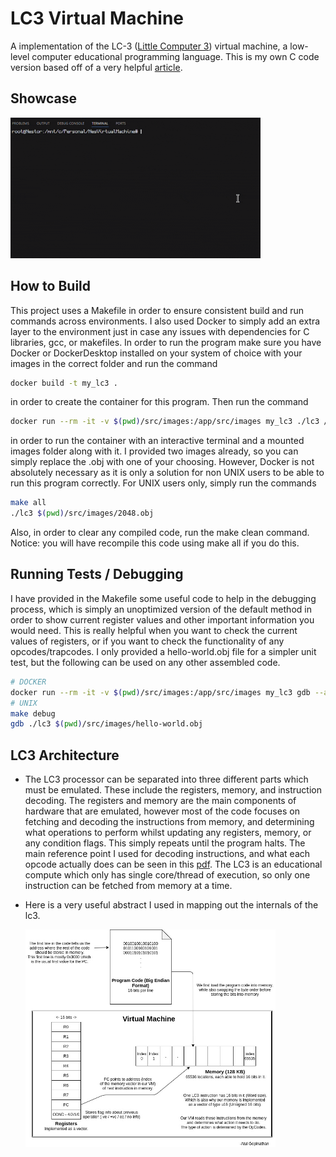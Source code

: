 <h1>LC3 Virtual Machine </h1>
A implementation of the LC-3 (<a href="https://en.wikipedia.org/wiki/Little_Computer_3">Little Computer 3</a>) virtual machine, a low-level computer educational programming language. This is my own C code version based off of a very helpful <a href="https://www.jmeiners.com/lc3-vm/#lc-3-architecture"> article</a>.
<h2>Showcase</h2>
<img src="images/vm.gif" width="400px">
<h2> How to Build </h2>
This project uses a Makefile in order to ensure consistent build and run commands across environments. I also used Docker to simply add an extra layer to the environment just in case any issues with dependencies for C libraries, gcc, or makefiles. In order to run the program make sure you have Docker or DockerDesktop installed on your system of choice with your images in the correct folder and run the command

```bash
docker build -t my_lc3 .
```
in order to create the container for this program. Then run the command

```bash
docker run --rm -it -v $(pwd)/src/images:/app/src/images my_lc3 ./lc3 /app/src/images/2048.obj
```

in order to run the container with an interactive terminal and a mounted images folder along with it. I provided two images already, so you can simply replace the .obj with one of your choosing. However, Docker is not absolutely necessary as it is only a solution for non UNIX users to be able to run this program correctly. For UNIX users only, simply run the commands

```bash
make all
./lc3 $(pwd)/src/images/2048.obj
```

Also, in order to clear any compiled code, run the make clean command. Notice: you will have recompile this code using make all if you do this.


<h2> Running Tests / Debugging </h2>
I have provided in the Makefile some useful code to help in the debugging process, which is simply an unoptimized version of the default method in order to show current register values and other important information you would need. This is really helpful when you want to check the current values of registers, or if you want to check the functionality of any opcodes/trapcodes. I only provided a hello-world.obj file for a simpler unit test, but the following can be used on any other assembled code. 

```bash
# DOCKER
docker run --rm -it -v $(pwd)/src/images:/app/src/images my_lc3 gdb --args ./lc3
# UNIX
make debug
gdb ./lc3 $(pwd)/src/images/hello-world.obj
```

<h2> LC3 Architecture </h2>
<ul>
  <li>
    <p>
      The LC3 processor can be separated into three different parts which must be emulated. These include the registers, memory, and instruction decoding. The registers and memory are the main components of hardware that are emulated, however most of the code focuses on fetching and decoding the instructions from memory, and determining what operations to perform whilst updating any registers, memory, or any condition flags. This simply repeats until the program halts. The main reference point I used for decoding instructions, and what each opcode actually does can be seen in this <a href="images/lc3.pdf">pdf</a>. The LC3 is an educational compute which only has single core/thread of execution, so only one instruction can be fetched from memory at a time.
    </p>
  </li>
  <li> 
    <p> Here is a very useful abstract I used in mapping out the internals of the lc3.</p>
    <img src="images/lc3-ref-card.png" alt="LC3 Ref Card" width="400">
  </li>
    
</ul>

